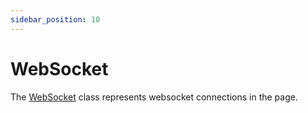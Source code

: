 ```yaml
---
sidebar_position: 10
---
```


# WebSocket

The [WebSocket](./web_socket) class represents websocket connections in the page.
